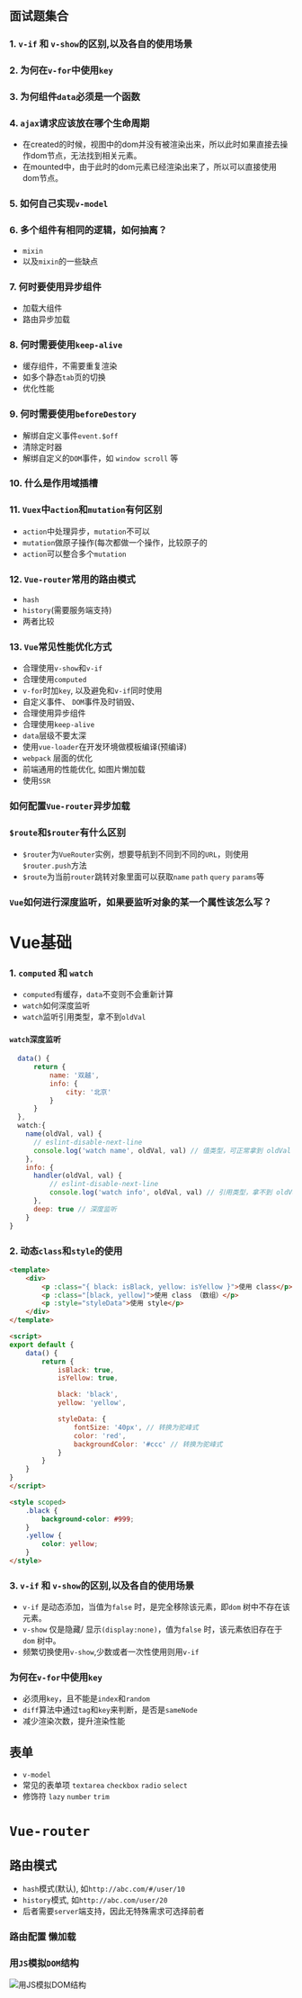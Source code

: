 ## 面试题集合
### 1. `v-if` 和 `v-show`的区别,以及各自的使用场景

### 2. 为何在`v-for`中使用`key`

### 3. 为何组件`data`必须是一个函数

### 4. `ajax`请求应该放在哪个生命周期
 - 在created的时候，视图中的dom并没有被渲染出来，所以此时如果直接去操作dom节点，无法找到相关元素。
 - 在mounted中，由于此时的dom元素已经渲染出来了，所以可以直接使用dom节点。

### 5. 如何自己实现`v-model`

### 6. 多个组件有相同的逻辑，如何抽离？
 - `mixin`
 - 以及`mixin`的一些缺点

### 7. 何时要使用异步组件
 - 加载大组件
 - 路由异步加载

### 8. 何时需要使用`keep-alive`
 - 缓存组件，不需要重复渲染
 - 如多个静态`tab`页的切换
 - 优化性能

### 9. 何时需要使用`beforeDestory`
 - 解绑自定义事件`event.$off`
 - 清除定时器
 - 解绑自定义的`DOM`事件，如 `window scroll` 等

### 10. 什么是作用域插槽

### 11. `Vuex`中`action`和`mutation`有何区别
 - `action`中处理异步，`mutation`不可以
 - `mutation`做原子操作(每次都做一个操作，比较原子的
 - `action`可以整合多个`mutation`
### 12. `Vue-router`常用的路由模式
- `hash`
- `history`(需要服务端支持)
- 两者比较

### 13. `Vue`常见性能优化方式
 - 合理使用`v-show`和`v-if`
 - 合理使用`computed`
 - `v-for`时加`key`, 以及避免和`v-if`同时使用
 - 自定义事件、 `DOM`事件及时销毁、
 - 合理使用异步组件
 - 合理使用`keep-alive`
 - `data`层级不要太深
 - 使用`vue-loader`在开发环境做模板编译(预编译)
 - `webpack` 层面的优化
 - 前端通用的性能优化, 如图片懒加载
 - 使用`SSR`

### 如何配置`Vue-router`异步加载

### `$route`和`$router`有什么区别
 - `$router`为`VueRouter`实例，想要导航到不同到不同的`URL`，则使用`$router.push`方法
 - `$route`为当前`router`跳转对象里面可以获取`name` `path` `query` `params`等

### `Vue`如何进行深度监听，如果要监听对象的某一个属性该怎么写？

# Vue基础
### 1. `computed` 和 `watch`
 - `computed`有缓存，`data`不变则不会重新计算
 - `watch`如何深度监听
 - `watch`监听引用类型，拿不到`oldVal`

#### `watch`深度监听
```javascript
  data() {
      return {
          name: '双越',
          info: {
              city: '北京'
          }
      }
  },
  watch:{
    name(oldVal, val) {
      // eslint-disable-next-line
      console.log('watch name', oldVal, val) // 值类型，可正常拿到 oldVal 和 val
    },
    info: {
      handler(oldVal, val) {
          // eslint-disable-next-line
          console.log('watch info', oldVal, val) // 引用类型，拿不到 oldVal 。因为指针相同，此时已经指向了新的 val
      },
      deep: true // 深度监听
    }
}
``` 

### 2. 动态`class`和`style`的使用
```html
<template>
    <div>
        <p :class="{ black: isBlack, yellow: isYellow }">使用 class</p>
        <p :class="[black, yellow]">使用 class （数组）</p>
        <p :style="styleData">使用 style</p>
    </div>
</template>

<script>
export default {
    data() {
        return {
            isBlack: true,
            isYellow: true,

            black: 'black',
            yellow: 'yellow',

            styleData: {
                fontSize: '40px', // 转换为驼峰式
                color: 'red',
                backgroundColor: '#ccc' // 转换为驼峰式
            }
        }
    }
}
</script>

<style scoped>
    .black {
        background-color: #999;
    }
    .yellow {
        color: yellow;
    }
</style>
```

### 3. `v-if` 和 `v-show`的区别,以及各自的使用场景
- `v-if` 是动态添加，当值为`false` 时，是完全移除该元素，即`dom` 树中不存在该元素。 
- `v-show` 仅是隐藏/ 显示`(display:none)`，值为`false` 时，该元素依旧存在于`dom` 树中。
- 频繁切换使用`v-show`,少数或者一次性使用则用`v-if`

### 为何在`v-for`中使用`key`
 - 必须用`key`，且不能是`index`和`random`
 - `diff`算法中通过`tag`和`key`来判断，是否是`sameNode`
 - 减少渲染次数，提升渲染性能

## 表单
 - `v-model`
 - 常见的表单项 `textarea` `checkbox` `radio` `select` 
 - 修饰符 `lazy` `number` `trim`

# `Vue-router`

## 路由模式
 - `hash`模式(默认), 如`http://abc.com/#/user/10`
 - `history`模式, 如`http://abc.com/user/20`
 - 后者需要`server`端支持，因此无特殊需求可选择前者

### 路由配置 懒加载


### 用`JS`模拟`DOM`结构
![用JS模拟DOM结构](https://img-blog.csdnimg.cn/20201215220044142.png?x-oss-process=image/watermark,type_ZmFuZ3poZW5naGVpdGk,shadow_10,text_aHR0cHM6Ly9ibG9nLmNzZG4ubmV0L0dyYW5lcnk=,size_16,color_FFFFFF,t_70)

